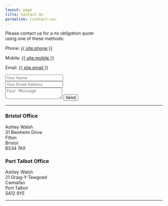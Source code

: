 ```yaml
---
layout: page
title: Contact Us
permalink: /contact-us/
---
```


<div class="mere-row">
  <div class="mere-col  mere-col-half">
    <p>Please contact us for a <em>no obligation quote</em><br> using one of these methods:</p>
    <p>Phone: <a href="tel:{{ site.phoneint }}">{{ site.phone }}</a></p>
    <p>Mobile: <a href="tel:{{ site.mobileint }}">{{ site.mobile }}</a></p>
    <p>Email: <a href="mailto:ashley@afanforestbiking.co.uk">{{ site.email }}</a></p>
  </div>
  <div class="mere-col  mere-col-half">
    <form action="//formspree.io/ashley@apcleaning.services" method="POST">  
      <input type="hidden" name="_next" value="{{ "/thanks" | prepend: site.baseurl | prepend: site.url }}" />
      <input type="hidden" name="_subject" value="Contact Form - A P Cleaning Services" />
      <input type="hidden" name="_cc" value="ben@meredevelopment.co.uk" />
      <input type="text" name="Name" placeholder="Your Name"><br>
      <input type="email" name="_replyto" placeholder="Your Email Address"><br>
      <textarea name="message" placeholder="Your Message"></textarea>
      <input type="submit" value="Send">
    </form>
  </div>
</div>
<hr>
<div class="mere-row">
  <div class="mere-col  mere-col-half">
    <h3>Bristol Office</h3>
    Ashley Walsh<br>
    31 Blenheim Drive<br>
    Filton<br>
    Bristol<br>
    BS34 7AX<br>
  </div>
  <div class="mere-col  mere-col-half">
    <h3>Port Talbot Office</h3>
    Ashley Walsh<br>
    21 Graig-Y-Tewgoed<br>
    Cwmafan<br>
    Port Talbot<br>
    SA12 9YE
  </div>
</div>
<hr>
